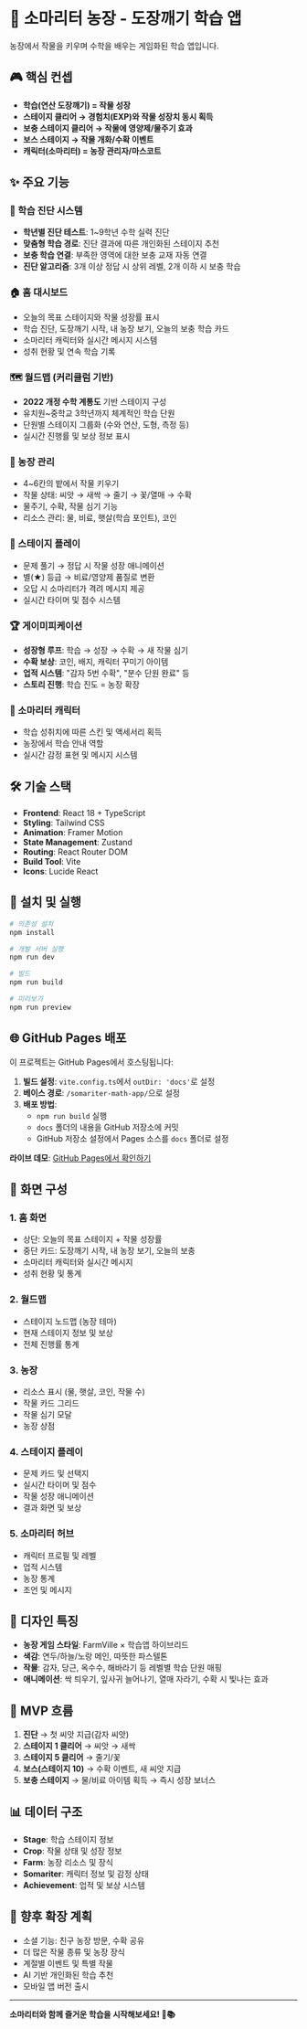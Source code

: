 # 🌱 소마리터 농장 - 도장깨기 학습 앱

농장에서 작물을 키우며 수학을 배우는 게임화된 학습 앱입니다.

## 🎮 핵심 컨셉

- **학습(연산 도장깨기) = 작물 성장**
- **스테이지 클리어 → 경험치(EXP)와 작물 성장치 동시 획득**
- **보충 스테이지 클리어 → 작물에 영양제/물주기 효과**
- **보스 스테이지 → 작물 개화/수확 이벤트**
- **캐릭터(소마리터) = 농장 관리자/마스코트**

## ✨ 주요 기능

### 🧠 학습 진단 시스템
- **학년별 진단 테스트**: 1~9학년 수학 실력 진단
- **맞춤형 학습 경로**: 진단 결과에 따른 개인화된 스테이지 추천
- **보충 학습 연결**: 부족한 영역에 대한 보충 교재 자동 연결
- **진단 알고리즘**: 3개 이상 정답 시 상위 레벨, 2개 이하 시 보충 학습

### 🏠 홈 대시보드
- 오늘의 목표 스테이지와 작물 성장률 표시
- 학습 진단, 도장깨기 시작, 내 농장 보기, 오늘의 보충 학습 카드
- 소마리터 캐릭터와 실시간 메시지 시스템
- 성취 현황 및 연속 학습 기록

### 🗺️ 월드맵 (커리큘럼 기반)
- **2022 개정 수학 계통도** 기반 스테이지 구성
- 유치원~중학교 3학년까지 체계적인 학습 단원
- 단원별 스테이지 그룹화 (수와 연산, 도형, 측정 등)
- 실시간 진행률 및 보상 정보 표시

### 🌾 농장 관리
- 4~6칸의 밭에서 작물 키우기
- 작물 상태: 씨앗 → 새싹 → 줄기 → 꽃/열매 → 수확
- 물주기, 수확, 작물 심기 기능
- 리소스 관리: 물, 비료, 햇살(학습 포인트), 코인

### 🎯 스테이지 플레이
- 문제 풀기 → 정답 시 작물 성장 애니메이션
- 별(★) 등급 → 비료/영양제 품질로 변환
- 오답 시 소마리터가 격려 메시지 제공
- 실시간 타이머 및 점수 시스템

### 🏆 게이미피케이션
- **성장형 루프**: 학습 → 성장 → 수확 → 새 작물 심기
- **수확 보상**: 코인, 배지, 캐릭터 꾸미기 아이템
- **업적 시스템**: "감자 5번 수확", "분수 단원 완료" 등
- **스토리 진행**: 학습 진도 = 농장 확장

### 🤖 소마리터 캐릭터
- 학습 성취치에 따른 스킨 및 액세서리 획득
- 농장에서 학습 안내 역할
- 실시간 감정 표현 및 메시지 시스템

## 🛠️ 기술 스택

- **Frontend**: React 18 + TypeScript
- **Styling**: Tailwind CSS
- **Animation**: Framer Motion
- **State Management**: Zustand
- **Routing**: React Router DOM
- **Build Tool**: Vite
- **Icons**: Lucide React

## 🚀 설치 및 실행

```bash
# 의존성 설치
npm install

# 개발 서버 실행
npm run dev

# 빌드
npm run build

# 미리보기
npm run preview
```

## 🌐 GitHub Pages 배포

이 프로젝트는 GitHub Pages에서 호스팅됩니다:

1. **빌드 설정**: `vite.config.ts`에서 `outDir: 'docs'`로 설정
2. **베이스 경로**: `/somariter-math-app/`으로 설정
3. **배포 방법**: 
   - `npm run build` 실행
   - `docs` 폴더의 내용을 GitHub 저장소에 커밋
   - GitHub 저장소 설정에서 Pages 소스를 `docs` 폴더로 설정

**라이브 데모**: [GitHub Pages에서 확인하기](https://your-username.github.io/somariter-math-app/)

## 📱 화면 구성

### 1. 홈 화면
- 상단: 오늘의 목표 스테이지 + 작물 성장률
- 중단 카드: 도장깨기 시작, 내 농장 보기, 오늘의 보충
- 소마리터 캐릭터와 실시간 메시지
- 성취 현황 및 통계

### 2. 월드맵
- 스테이지 노드맵 (농장 테마)
- 현재 스테이지 정보 및 보상
- 전체 진행률 통계

### 3. 농장
- 리소스 표시 (물, 햇살, 코인, 작물 수)
- 작물 카드 그리드
- 작물 심기 모달
- 농장 상점

### 4. 스테이지 플레이
- 문제 카드 및 선택지
- 실시간 타이머 및 점수
- 작물 성장 애니메이션
- 결과 화면 및 보상

### 5. 소마리터 허브
- 캐릭터 프로필 및 레벨
- 업적 시스템
- 농장 통계
- 조언 및 메시지

## 🎨 디자인 특징

- **농장 게임 스타일**: FarmVille × 학습앱 하이브리드
- **색감**: 연두/하늘/노랑 메인, 따뜻한 파스텔톤
- **작물**: 감자, 당근, 옥수수, 해바라기 등 레벨별 학습 단원 매핑
- **애니메이션**: 싹 틔우기, 잎사귀 늘어나기, 열매 자라기, 수확 시 빛나는 효과

## 🔄 MVP 흐름

1. **진단** → 첫 씨앗 지급(감자 씨앗)
2. **스테이지 1 클리어** → 씨앗 → 새싹
3. **스테이지 5 클리어** → 줄기/꽃
4. **보스(스테이지 10)** → 수확 이벤트, 새 씨앗 지급
5. **보충 스테이지** → 물/비료 아이템 획득 → 즉시 성장 보너스

## 📊 데이터 구조

- **Stage**: 학습 스테이지 정보
- **Crop**: 작물 상태 및 성장 정보
- **Farm**: 농장 리소스 및 장식
- **Somariter**: 캐릭터 정보 및 감정 상태
- **Achievement**: 업적 및 보상 시스템

## 🎯 향후 확장 계획

- 소셜 기능: 친구 농장 방문, 수확 공유
- 더 많은 작물 종류 및 농장 장식
- 계절별 이벤트 및 특별 작물
- AI 기반 개인화된 학습 추천
- 모바일 앱 버전 출시

---

**소마리터와 함께 즐거운 학습을 시작해보세요! 🌱📚**
